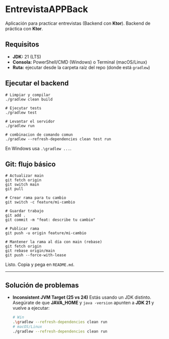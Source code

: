 # EntrevistaAPPBack

Aplicación para practicar entrevistas (Backend con **Ktor**).
Backend de práctica con **Ktor**.

## Requisitos

* **JDK:** 21 (LTS)
* **Consola:** PowerShell/CMD (Windows) o Terminal (macOS/Linux)
* **Ruta:** ejecutar desde la carpeta raíz del repo (donde está `gradlew`)

## Ejecutar el backend

```
# Limpiar y compilar
./gradlew clean build

# Ejecutar tests
./gradlew test

# Levantar el servidor
./gradlew run

# combinacion de comando comun 
./gradlew --refresh-dependencies clean test run
```

En Windows usa `.\gradlew ...`.

## Git: flujo básico

```
# Actualizar main
git fetch origin
git switch main
git pull

# Crear rama para tu cambio
git switch -c feature/mi-cambio

# Guardar trabajo
git add .
git commit -m "feat: describe tu cambio"

# Publicar rama
git push -u origin feature/mi-cambio

# Mantener la rama al día con main (rebase)
git fetch origin
git rebase origin/main
git push --force-with-lease
```

Listo. Copia y pega en `README.md`.

---

## Solución de problemas

* **Inconsistent JVM Target (25 vs 24)**
  Estás usando un JDK distinto. Asegúrate de que **JAVA_HOME** y `java -version` apunten a **JDK 21** y vuelve a ejecutar:

  ```bash
  # Win
  .\gradlew --refresh-dependencies clean run
  # macOS/Linux
  ./gradlew --refresh-dependencies clean run
  ```
